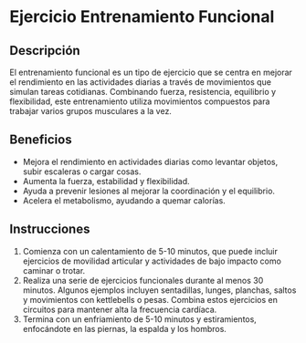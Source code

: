 # Ejercicio Entrenamiento Funcional

## Descripción
El entrenamiento funcional es un tipo de ejercicio que se centra en mejorar el rendimiento en las actividades diarias a través de movimientos que simulan tareas cotidianas. Combinando fuerza, resistencia, equilibrio y flexibilidad, este entrenamiento utiliza movimientos compuestos para trabajar varios grupos musculares a la vez.

## Beneficios
- Mejora el rendimiento en actividades diarias como levantar objetos, subir escaleras o cargar cosas.
- Aumenta la fuerza, estabilidad y flexibilidad.
- Ayuda a prevenir lesiones al mejorar la coordinación y el equilibrio.
- Acelera el metabolismo, ayudando a quemar calorías.

## Instrucciones
1. Comienza con un calentamiento de 5-10 minutos, que puede incluir ejercicios de movilidad articular y actividades de bajo impacto como caminar o trotar.
2. Realiza una serie de ejercicios funcionales durante al menos 30 minutos. Algunos ejemplos incluyen sentadillas, lunges, planchas, saltos y movimientos con kettlebells o pesas. Combina estos ejercicios en circuitos para mantener alta la frecuencia cardíaca.
3. Termina con un enfriamiento de 5-10 minutos y estiramientos, enfocándote en las piernas, la espalda y los hombros.